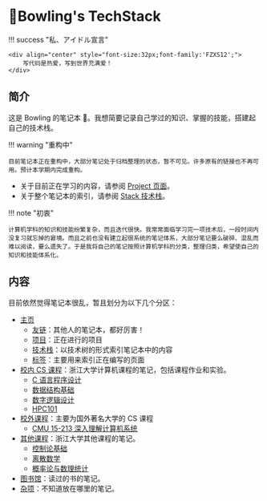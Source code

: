 # 🎳Bowling's TechStack

<!-- prettier-ignore-start -->
!!! success "私、アイドル宣言"

    <div align="center" style="font-size:32px;font-family:'FZXS12';">
        写代码是热爱，写到世界充满爱！
    </div>
<!-- prettier-ignore-end -->

## 简介

这是 Bowling 的笔记本 📓。我想简要记录自己学过的知识、掌握的技能，搭建起自己的技术栈。

<!-- prettier-ignore-start -->
!!! warning "重构中"
    
    目前笔记本正在重构中，大部分笔记处于归档整理的状态，暂不可见。许多原有的链接也不再可用。预计本学期内完成重构。
<!-- prettier-ignore-end -->

-   关于目前正在学习的内容，请参阅 [Project 页面](projects.md)。
-   关于整个笔记本的索引，请参阅 [Stack 技术栈](stack.md)。

<!-- prettier-ignore-start -->
!!! note "初衷"

    计算机学科的知识和技能纷繁复杂，而且迭代很快。我常常面临学习完一项技术后，一段时间内没复习就忘掉的窘境。而且之前也没有建立起很系统的笔记体系，大部分笔记要么破碎、混乱而难以阅读，要么遗失了。于是我将自己的笔记按照计算机学科的分类，整理归类，希望使自己的知识和技能体系化。
<!-- prettier-ignore-end -->

## 内容

目前依然觉得笔记本很乱，暂且划分为以下几个分区：

-  [主页](index.md)
    -  [友链](links.md)：其他人的笔记本，都好厉害！
    -  [项目](projects.md)：正在进行的项目
    -  [技术栈](stack.md)：以技术树的形式索引笔记本中的内容
    -  [标签](tags.md)：主要用来索引正在编写的页面
-  [校内 CS 课程](courses-zjucs/index.md)：浙江大学计算机课程的笔记，包括课程作业和实验。
    -  [C 语言程序设计](courses-zjucs/c-programming/index.md)
    -  [数据结构基础](courses-zjucs/data-structures/index.md)
    -  [数字逻辑设计](courses-zjucs/digital-logic/index.md)
    -  [HPC101](courses-zjucs/hpc101/index.md)
-  [校外课程](courses-outside/index.md)：主要为国外著名大学的 CS 课程
    -  [CMU 15-213 深入理解计算机系统](courses-outside/CMU-15-213/index.md)
-  [其他课程](courses-zju/index.md)：浙江大学其他课程的笔记。
    -  [控制论基础](courses-zju/control-theory/index.md)
    -  [离散数学](courses-zju/discrete-math/index.md)
    -  [概率论与数理统计](courses-zju/probability-and-statistics/index.md)
-  [图书馆](books/index.md)：读过的书的笔记。
-  [杂项](misc/index.md)：不知道放在哪里的笔记。